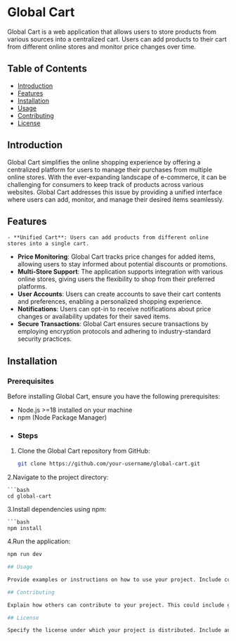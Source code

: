 # Global Cart

Global Cart is a web application that allows users to store products from various sources into a centralized cart. Users can add products to their cart from different online stores and monitor price changes over time.

## Table of Contents

- [Introduction](#introduction)
- [Features](#features)
- [Installation](#installation)
- [Usage](#usage)
- [Contributing](#contributing)
- [License](#license)

## Introduction

Global Cart simplifies the online shopping experience by offering a centralized platform for users to manage their purchases from multiple online stores. With the ever-expanding landscape of e-commerce, it can be challenging for consumers to keep track of products across various websites. Global Cart addresses this issue by providing a unified interface where users can add, monitor, and manage their desired items seamlessly.

## Features

    - **Unified Cart**: Users can add products from different online stores into a single cart.

- **Price Monitoring**: Global Cart tracks price changes for added items, allowing users to stay informed about potential discounts or promotions.
- **Multi-Store Support**: The application supports integration with various online stores, giving users the flexibility to shop from their preferred platforms.
- **User Accounts**: Users can create accounts to save their cart contents and preferences, enabling a personalized shopping experience.
- **Notifications**: Users can opt-in to receive notifications about price changes or availability updates for their saved items.
- **Secure Transactions**: Global Cart ensures secure transactions by employing encryption protocols and adhering to industry-standard security practices.

## Installation

### Prerequisites

Before installing Global Cart, ensure you have the following prerequisites:

- Node.js >=18 installed on your machine
- npm (Node Package Manager)
- ### Steps

1. Clone the Global Cart repository from GitHub:

   ```bash
   git clone https://github.com/your-username/global-cart.git
   ```

2.Navigate to the project directory:

    ```bash
    cd global-cart

3.Install dependencies using npm:

    ```bash
    npm install

4.Run the application:
```bash
npm run dev

## Usage

Provide examples or instructions on how to use your project. Include code snippets or screenshots if applicable. Explain any important details or considerations for users.

## Contributing

Explain how others can contribute to your project. This could include guidelines for submitting bug reports, feature requests, or pull requests. Provide information on coding standards, testing procedures, and any other relevant details.

## License

Specify the license under which your project is distributed. Include any additional terms or conditions as necessary.
